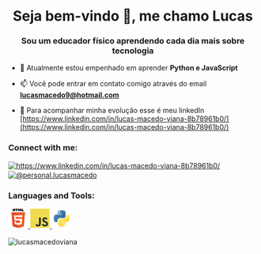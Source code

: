 <h1 align="center">Seja bem-vindo 👋, me chamo Lucas</h1>
<h3 align="center">Sou um educador físico aprendendo cada dia mais sobre tecnologia</h3>

- 🌱 Atualmente estou empenhado em aprender **Python e JavaScript**

- 📫 Você pode entrar em contato comigo através do email **lucasmacedo9@hotmail.com**

- 📄 Para acompanhar minha evolução esse é meu linkedIn [https://www.linkedin.com/in/lucas-macedo-viana-8b78961b0/](https://www.linkedin.com/in/lucas-macedo-viana-8b78961b0/)

<h3 align="left">Connect with me:</h3>
<p align="left">
<a href="https://linkedin.com/in/https://www.linkedin.com/in/lucas-macedo-viana-8b78961b0/" target="blank"><img align="center" src="https://raw.githubusercontent.com/rahuldkjain/github-profile-readme-generator/master/src/images/icons/Social/linked-in-alt.svg" alt="https://www.linkedin.com/in/lucas-macedo-viana-8b78961b0/" height="30" width="40" /></a>
<a href="https://instagram.com/@personal.lucasmacedo" target="blank"><img align="center" src="https://raw.githubusercontent.com/rahuldkjain/github-profile-readme-generator/master/src/images/icons/Social/instagram.svg" alt="@personal.lucasmacedo" height="30" width="40" /></a>
</p>

<h3 align="left">Languages and Tools:</h3>
<p align="left"> <a href="https://www.w3.org/html/" target="_blank" rel="noreferrer"> <img src="https://raw.githubusercontent.com/devicons/devicon/master/icons/html5/html5-original-wordmark.svg" alt="html5" width="40" height="40"/> </a> <a href="https://developer.mozilla.org/en-US/docs/Web/JavaScript" target="_blank" rel="noreferrer"> <img src="https://raw.githubusercontent.com/devicons/devicon/master/icons/javascript/javascript-original.svg" alt="javascript" width="40" height="40"/> </a> <a href="https://www.python.org" target="_blank" rel="noreferrer"> <img src="https://raw.githubusercontent.com/devicons/devicon/master/icons/python/python-original.svg" alt="python" width="40" height="40"/> </a> </p>

<p><img align="center" src="https://github-readme-stats.vercel.app/api/top-langs?username=lucasmacedoviana&show_icons=true&locale=en&layout=compact" alt="lucasmacedoviana" /></p>

<!---
LucasMacedoViana/LucasMacedoViana is a ✨ special ✨ repository because its `README.md` (this file) appears on your GitHub profile.
You can click the Preview link to take a look at your changes.

- 👋 Hi, I’m @LucasMacedoViana
- 👀 I’m interested in ...
- 🌱 I’m currently learning ...
- 💞️ I’m looking to collaborate on ...
- 📫 How to reach me ...

--->
